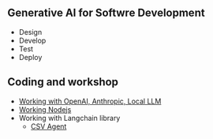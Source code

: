 ## Generative AI for Softwre Development
* Design
* Develop
* Test
* Deploy

## Coding and workshop
* [Working with OpenAI, Anthropic, Local LLM](https://github.com/up1/workshop-ai-with-technical-team/tree/main/workshop/prompt)
* [Working Nodejs](https://github.com/up1/demo-openai-prompt-nodejs)
* Working with Langchain library
  * [CSV Agent](https://github.com/up1/workshop-ai-with-technical-team/tree/main/workshop/demo-agent/data-analysis)

  
